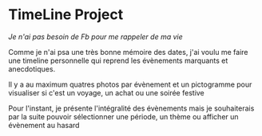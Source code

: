# TimeLine Project
*Je n'ai pas besoin de Fb pour me rappeler de ma vie*

Comme je n'ai psa une très bonne mémoire des dates, j'ai voulu me faire une timeline personnelle qui reprend les évènements marquants et anecdotiques.

Il y a au maximum quatres photos par évènement et un pictogramme pour visualiser si c'est un voyage, un achat ou une soirée festive

Pour l'instant, je présente l'intégralité des évènements mais je souhaiterais par la suite pouvoir sélectionner une période, un thème ou afficher un évènement au hasard
